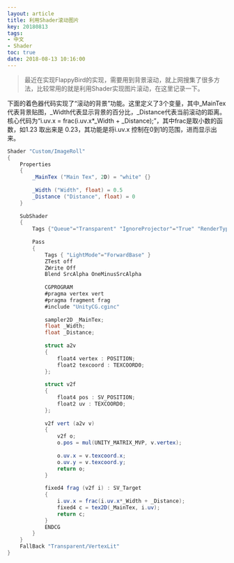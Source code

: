 ```yaml
---
layout: article
title: 利用Shader滚动图片
key: 20180813
tags:
- 中文
- Shader
toc: true
date: 2018-08-13 10:16:00
---
```

> 最近在实现FlappyBird的实现，需要用到背景滚动，就上网搜集了很多方法，比较常用的就是利用Shader实现图片滚动，在这里记录一下。

<!--more-->

下面的着色器代码实现了“滚动的背景”功能。这里定义了3个变量，其中_MainTex代表背景贴图，_Width代表显示背景的百分比，_Distance代表当前滚动的距离。核心代码为“i.uv.x = frac(i.uv.x*_Width + _Distance);”，其中frac是取小数的函数，如1.23 取出来是 0.23，其功能是将i.uv.x 控制在0到1的范围，进而显示出来。 

```c#
Shader "Custom/ImageRoll" 
{
	Properties 
	{
		_MainTex ("Main Tex", 2D) = "white" {}
		
    	_Width ("Width", float) = 0.5
    	_Distance ("Distance", float) = 0
	}
	
	SubShader 
	{
		Tags {"Queue"="Transparent" "IgnoreProjector"="True" "RenderType"="Transparent"}
		
		Pass 
		{
			Tags { "LightMode"="ForwardBase" }
			ZTest off
			ZWrite Off
			Blend SrcAlpha OneMinusSrcAlpha
			
			CGPROGRAM
			#pragma vertex vert  
			#pragma fragment frag
			#include "UnityCG.cginc"
		
			sampler2D _MainTex;
			float _Width;
			float _Distance;
			  
			struct a2v 
			{  
			    float4 vertex : POSITION; 
			    float2 texcoord : TEXCOORD0;
			};  
			
			struct v2f 
			{  
			    float4 pos : SV_POSITION;
			    float2 uv : TEXCOORD0;
			};  
			
			v2f vert (a2v v) 
			{  
				v2f o;  
				o.pos = mul(UNITY_MATRIX_MVP, v.vertex);  
				
				o.uv.x = v.texcoord.x;
				o.uv.y = v.texcoord.y;
				return o;
			}  
			
			fixed4 frag (v2f i) : SV_Target 
			{
				i.uv.x = frac(i.uv.x*_Width + _Distance);
				fixed4 c = tex2D(_MainTex, i.uv);
				return c;
			}
			ENDCG
		}  
	}
	FallBack "Transparent/VertexLit"
}
```

